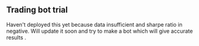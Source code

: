 ## Trading bot trial
Haven't deployed this yet because data insufficient and sharpe ratio in negative.
Will update it soon and try to make a bot which will give accurate results .
